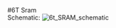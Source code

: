 #6T Sram <br>
Schematic:
![6t_SRAM_schematic](https://github.com/user-attachments/assets/ffffe7ce-51da-4713-80fe-f254a9564598)

